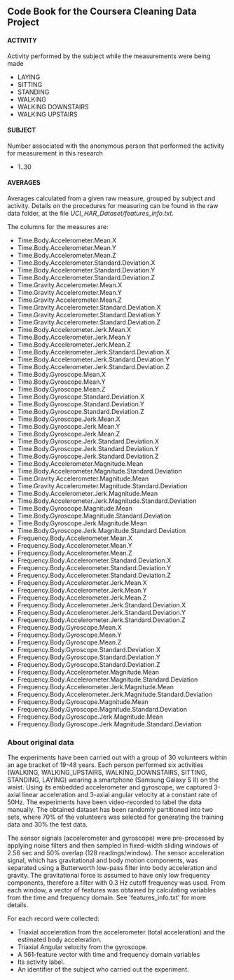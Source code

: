 ## Code Book for the Coursera Cleaning Data Project

#### ACTIVITY

Activity performed by the subject while the measurements were being made
  - LAYING
  - SITTING
  - STANDING
  - WALKING
  - WALKING DOWNSTAIRS
  - WALKING UPSTAIRS
     

#### SUBJECT

Number associated with the anonymous person that performed the activity for measurement in this research
  - 1..30
   

#### AVERAGES

Averages calculated from a given raw measure, grouped by subject and activity. 
Details on the procedures for measuring can be found in the raw data folder, at the file *UCI_HAR_Dataset/features_info.txt*. 

The columns for the measures are: 
  - Time.Body.Accelerometer.Mean.X
  - Time.Body.Accelerometer.Mean.Y
  - Time.Body.Accelerometer.Mean.Z
  - Time.Body.Accelerometer.Standard.Deviation.X
  - Time.Body.Accelerometer.Standard.Deviation.Y
  - Time.Body.Accelerometer.Standard.Deviation.Z
  - Time.Gravity.Accelerometer.Mean.X
  - Time.Gravity.Accelerometer.Mean.Y
  - Time.Gravity.Accelerometer.Mean.Z
  - Time.Gravity.Accelerometer.Standard.Deviation.X
  - Time.Gravity.Accelerometer.Standard.Deviation.Y
  - Time.Gravity.Accelerometer.Standard.Deviation.Z
  - Time.Body.Accelerometer.Jerk.Mean.X
  - Time.Body.Accelerometer.Jerk.Mean.Y
  - Time.Body.Accelerometer.Jerk.Mean.Z
  - Time.Body.Accelerometer.Jerk.Standard.Deviation.X
  - Time.Body.Accelerometer.Jerk.Standard.Deviation.Y
  - Time.Body.Accelerometer.Jerk.Standard.Deviation.Z
  - Time.Body.Gyroscope.Mean.X
  - Time.Body.Gyroscope.Mean.Y
  - Time.Body.Gyroscope.Mean.Z
  - Time.Body.Gyroscope.Standard.Deviation.X
  - Time.Body.Gyroscope.Standard.Deviation.Y
  - Time.Body.Gyroscope.Standard.Deviation.Z
  - Time.Body.Gyroscope.Jerk.Mean.X
  - Time.Body.Gyroscope.Jerk.Mean.Y
  - Time.Body.Gyroscope.Jerk.Mean.Z
  - Time.Body.Gyroscope.Jerk.Standard.Deviation.X
  - Time.Body.Gyroscope.Jerk.Standard.Deviation.Y
  - Time.Body.Gyroscope.Jerk.Standard.Deviation.Z
  - Time.Body.Accelerometer.Magnitude.Mean
  - Time.Body.Accelerometer.Magnitude.Standard.Deviation
  - Time.Gravity.Accelerometer.Magnitude.Mean
  - Time.Gravity.Accelerometer.Magnitude.Standard.Deviation
  - Time.Body.Accelerometer.Jerk.Magnitude.Mean
  - Time.Body.Accelerometer.Jerk.Magnitude.Standard.Deviation
  - Time.Body.Gyroscope.Magnitude.Mean
  - Time.Body.Gyroscope.Magnitude.Standard.Deviation
  - Time.Body.Gyroscope.Jerk.Magnitude.Mean
  - Time.Body.Gyroscope.Jerk.Magnitude.Standard.Deviation
  - Frequency.Body.Accelerometer.Mean.X
  - Frequency.Body.Accelerometer.Mean.Y
  - Frequency.Body.Accelerometer.Mean.Z
  - Frequency.Body.Accelerometer.Standard.Deviation.X
  - Frequency.Body.Accelerometer.Standard.Deviation.Y
  - Frequency.Body.Accelerometer.Standard.Deviation.Z
  - Frequency.Body.Accelerometer.Jerk.Mean.X
  - Frequency.Body.Accelerometer.Jerk.Mean.Y
  - Frequency.Body.Accelerometer.Jerk.Mean.Z
  - Frequency.Body.Accelerometer.Jerk.Standard.Deviation.X
  - Frequency.Body.Accelerometer.Jerk.Standard.Deviation.Y
  - Frequency.Body.Accelerometer.Jerk.Standard.Deviation.Z
  - Frequency.Body.Gyroscope.Mean.X
  - Frequency.Body.Gyroscope.Mean.Y
  - Frequency.Body.Gyroscope.Mean.Z
  - Frequency.Body.Gyroscope.Standard.Deviation.X
  - Frequency.Body.Gyroscope.Standard.Deviation.Y
  - Frequency.Body.Gyroscope.Standard.Deviation.Z
  - Frequency.Body.Accelerometer.Magnitude.Mean
  - Frequency.Body.Accelerometer.Magnitude.Standard.Deviation
  - Frequency.Body.Accelerometer.Jerk.Magnitude.Mean
  - Frequency.Body.Accelerometer.Jerk.Magnitude.Standard.Deviation
  - Frequency.Body.Gyroscope.Magnitude.Mean
  - Frequency.Body.Gyroscope.Magnitude.Standard.Deviation
  - Frequency.Body.Gyroscope.Jerk.Magnitude.Mean
  - Frequency.Body.Gyroscope.Jerk.Magnitude.Standard.Deviation


### About original data

The experiments have been carried out with a group of 30 volunteers within an age bracket of 19-48 years. Each person performed six activities (WALKING, WALKING_UPSTAIRS, WALKING_DOWNSTAIRS, SITTING, STANDING, LAYING) wearing a smartphone (Samsung Galaxy S II) on the waist. Using its embedded accelerometer and gyroscope, we captured 3-axial linear acceleration and 3-axial angular velocity at a constant rate of 50Hz. The experiments have been video-recorded to label the data manually. The obtained dataset has been randomly partitioned into two sets, where 70% of the volunteers was selected for generating the training data and 30% the test data. 

The sensor signals (accelerometer and gyroscope) were pre-processed by applying noise filters and then sampled in fixed-width sliding windows of 2.56 sec and 50% overlap (128 readings/window). The sensor acceleration signal, which has gravitational and body motion components, was separated using a Butterworth low-pass filter into body acceleration and gravity. The gravitational force is assumed to have only low frequency components, therefore a filter with 0.3 Hz cutoff frequency was used. From each window, a vector of features was obtained by calculating variables from the time and frequency domain. See 'features_info.txt' for more details. 

For each record were collected: 
 - Triaxial acceleration from the accelerometer (total acceleration) and the estimated body acceleration.
 - Triaxial Angular velocity from the gyroscope. 
 - A 561-feature vector with time and frequency domain variables
 - Its activity label. 
 - An identifier of the subject who carried out the experiment.
